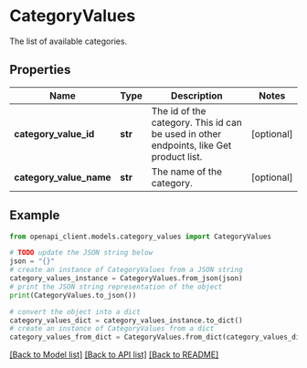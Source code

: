 # CategoryValues

The list of available categories.

## Properties

Name | Type | Description | Notes
------------ | ------------- | ------------- | -------------
**category_value_id** | **str** | The id of the category. This id can be used in other endpoints, like Get product list. | [optional] 
**category_value_name** | **str** | The name of the category. | [optional] 

## Example

```python
from openapi_client.models.category_values import CategoryValues

# TODO update the JSON string below
json = "{}"
# create an instance of CategoryValues from a JSON string
category_values_instance = CategoryValues.from_json(json)
# print the JSON string representation of the object
print(CategoryValues.to_json())

# convert the object into a dict
category_values_dict = category_values_instance.to_dict()
# create an instance of CategoryValues from a dict
category_values_from_dict = CategoryValues.from_dict(category_values_dict)
```
[[Back to Model list]](../README.md#documentation-for-models) [[Back to API list]](../README.md#documentation-for-api-endpoints) [[Back to README]](../README.md)


